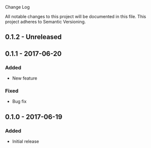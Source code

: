 Change Log

All notable changes to this project will be documented in this file. This project adheres to Semantic Versioning.

## 0.1.2 - Unreleased

## 0.1.1 - 2017-06-20
### Added
- New feature

### Fixed
- Bug fix

## 0.1.0 - 2017-06-19
### Added
- Initial release
